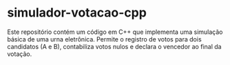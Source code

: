 # simulador-votacao-cpp
Este repositório contém um código em C++ que implementa uma simulação básica de uma urna eletrônica. Permite o registro de votos para dois candidatos (A e B), contabiliza votos nulos e declara o vencedor ao final da votação.
